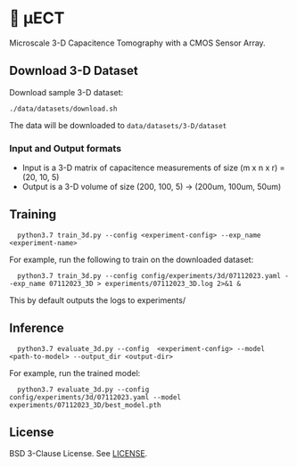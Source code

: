 # 🧪 <span>&#181;</span>ECT

Microscale 3-D Capacitence Tomography with a CMOS Sensor Array. 

## Download 3-D Dataset

Download sample 3-D dataset: 

```
./data/datasets/download.sh
```

The data will be downloaded to `data/datasets/3-D/dataset`

### Input and Output formats 

- Input is a 3-D matrix of capacitence measurements of size (m x n x r) = (20, 10, 5)
- Output is a 3-D volume of size (200, 100, 5) -> (200um, 100um, 50um)
  
## Training

```
  python3.7 train_3d.py --config <experiment-config> --exp_name <experiment-name>
```

For example, run the following to train on the downloaded dataset: 

```
  python3.7 train_3d.py --config config/experiments/3d/07112023.yaml --exp_name 07112023_3D > experiments/07112023_3D.log 2>&1 &
```

This by default outputs the logs to experiments/<experiment-name>

## Inference

```
  python3.7 evaluate_3d.py --config  <experiment-config> --model <path-to-model> --output_dir <output-dir>
```

For example, run the trained model: 

```
  python3.7 evaluate_3d.py --config  config/experiments/3d/07112023.yaml --model experiments/07112023_3D/best_model.pth 
```


## License 
BSD 3-Clause License. See [LICENSE](LICENSE). 
